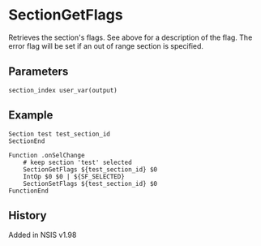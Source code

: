 # SectionGetFlags

Retrieves the section's flags. See above for a description of the flag. The error flag will be set if an out of range section is specified.

## Parameters

    section_index user_var(output)

## Example

	Section test test_section_id
	SectionEnd

	Function .onSelChange
		# keep section 'test' selected
		SectionGetFlags ${test_section_id} $0
		IntOp $0 $0 | ${SF_SELECTED}
		SectionSetFlags ${test_section_id} $0
	FunctionEnd

## History

Added in NSIS v1.98
